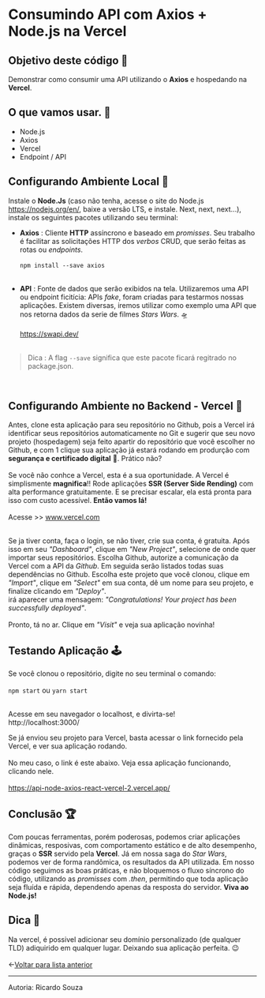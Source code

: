 # Consumindo API com Axios + Node.js na Vercel
## Objetivo deste código 🎯
Demonstrar como consumir uma API utilizando o **Axios** e hospedando na **Vercel**. 

## O que vamos usar. 🧰
- Node.js 
- Axios 
- Vercel
- Endpoint / API  


## Configurando Ambiente Local 📗
 Instale o **Node.Js** (caso não tenha, acesse o site do Node.js https://nodejs.org/en/, baixe a versão LTS, e instale. Next, next, next...), instale os seguintes pacotes utilizando seu terminal:


* **Axios** : Cliente **HTTP** assíncrono e baseado em *promisses*. Seu trabalho é facilitar as solicitações HTTP dos *verbos* CRUD, que serão feitas as rotas ou *endpoints*.<br> <br>
`npm install --save axios`<br> <br>

* **API** : Fonte de dados que serão exibidos na tela. Utilizaremos uma API ou endpoint ficitícia: APIs *fake*, foram criadas para testarmos nossas aplicações. Existem diversas, iremos utilizar como exemplo uma API que nos retorna dados da serie de filmes *Stars Wars*. 🛸<br> <br>
https://swapi.dev/<br> <br>



>Dica : A flag `--save` significa que este pacote ficará regitrado no package.json.<br>

<br>

## Configurando Ambiente no Backend - Vercel 📕
Antes, clone esta aplicação para seu repositório no Github, pois a Vercel irá identificar seus repositórios automaticamente no Git e sugerir que seu novo projeto (hospedagem) seja feito apartir do repositório que você escolher no Github, e com 1 clique sua aplicação já estará rodando em produrção com **segurança e certificado digital** 🤯. Prático não?<br><br>
Se você não conhce a Vercel, esta é a sua oportunidade. A Vercel é simplismente **magnifica**!! Rode aplicações **SSR (Server Side Rending)** com alta performance gratuitamente. E se precisar escalar, ela está pronta para isso com custo acessível. **Então vamos lá!**<br><br>
Acesse >> www.vercel.com <br><br>

Se ja tiver conta, faça o login, se não tiver, crie sua conta, é gratuita. Após isso em seu *"Dashboard"*, clique em *"New Project"*, selecione de onde quer importar seus repositórios. Escolha Github, autorize a comunicação da Vercel com a API da *Github*. Em seguida serão listados todas suas dependências no Github. Escolha este projeto que você clonou, clique em *"Import"*, clique em *"Select"* em sua conta, dê um nome para seu projeto, e finalize clicando em *"Deploy"*. <br> irá aparecer uma mensagem: *"Congratulations! Your project has been successfully deployed"*.<br><br>
Pronto, tá no ar. Clique em *"Visit"* e veja sua aplicação novinha!


## Testando Aplicação 🕹

Se você clonou o repositório, digite no seu terminal o comando: <br> <br>
`npm start` ou `yarn start` <br><br>

Acesse em seu navegador o localhost, e divirta-se!<br> 
http://localhost:3000/<br>

Se já enviou seu projeto para Vercel, basta acessar o link fornecido pela Vercel, e ver sua aplicação rodando. <br><br>
No meu caso, o link é este abaixo. Veja essa aplicação funcionando, clicando nele. <br> <br>
https://api-node-axios-react-vercel-2.vercel.app/<br>
## Conclusão 🏆
Com poucas ferramentas, porém poderosas, podemos criar aplicações dinâmicas, resposivas, com comportamento estático e de alto desempenho, graças o **SSR** servido pela **Vercel**. Já em nossa saga do *Star Wars*, podemos ver de forma randômica, os resultados da API utilizada. Em nosso código seguimos as boas práticas, e não bloquemos o fluxo síncrono do código, utilizando as *promisses* com *.then*, permitindo que toda aplicação seja fluída e rápida, dependendo apenas da resposta do servidor. **Viva ao Node.js!**



## Dica 📌
Na vercel, é possivel adicionar seu domínio personalizado (de qualquer TLD) adiquirido em qualquer lugar. Deixando sua aplicação perfeita. 😉 <br><br>
←[Voltar para lista anterior](https://github.com/ricardaonao/APIs)
____________________________________________________________________
Autoria: Ricardo Souza 
